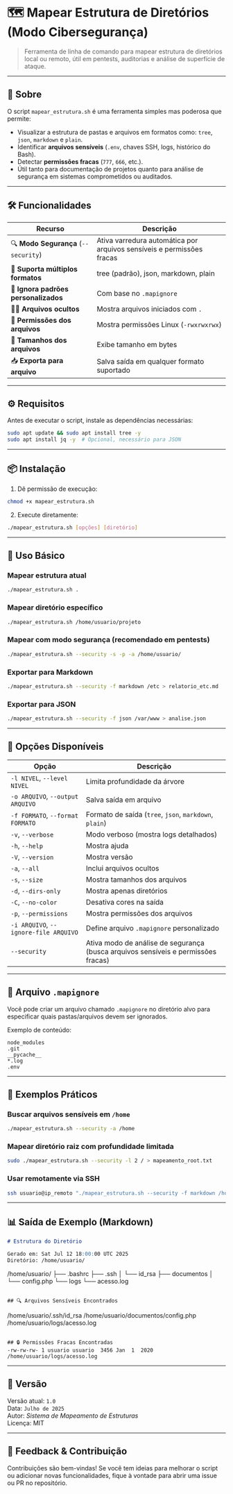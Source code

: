 
# 🗺️ Mapear Estrutura de Diretórios (Modo Cibersegurança)

> Ferramenta de linha de comando para mapear estrutura de diretórios local ou remoto, útil em pentests, auditorias e análise de superfície de ataque.

---

## 📌 Sobre

O script `mapear_estrutura.sh` é uma ferramenta simples mas poderosa que permite:

- Visualizar a estrutura de pastas e arquivos em formatos como: `tree`, `json`, `markdown` e `plain`.
- Identificar **arquivos sensíveis** (`.env`, chaves SSH, logs, histórico do Bash).
- Detectar **permissões fracas** (`777`, `666`, etc.).
- Útil tanto para documentação de projetos quanto para análise de segurança em sistemas comprometidos ou auditados.

---

## 🛠️ Funcionalidades

| Recurso | Descrição |
|--------|-----------|
| 🔍 **Modo Segurança** (`--security`) | Ativa varredura automática por arquivos sensíveis e permissões fracas |
| 📁 **Suporta múltiplos formatos** | tree (padrão), json, markdown, plain |
| 🧠 **Ignora padrões personalizados** | Com base no `.mapignore` |
| 🕵️‍♂️ **Arquivos ocultos** | Mostra arquivos iniciados com `.` |
| 🔐 **Permissões dos arquivos** | Mostra permissões Linux (`-rwxrwxrwx`) |
| 📏 **Tamanhos dos arquivos** | Exibe tamanho em bytes |
| 📥 **Exporta para arquivo** | Salva saída em qualquer formato suportado |

---

## ⚙️ Requisitos

Antes de executar o script, instale as dependências necessárias:

```bash
sudo apt update && sudo apt install tree -y
sudo apt install jq -y  # Opcional, necessário para JSON
```

---

## 📦 Instalação

1. Dê permissão de execução:

```bash
chmod +x mapear_estrutura.sh
```

2. Execute diretamente:

```bash
./mapear_estrutura.sh [opções] [diretório]
```

---

## 🧪 Uso Básico

### Mapear estrutura atual

```bash
./mapear_estrutura.sh .
```

### Mapear diretório específico

```bash
./mapear_estrutura.sh /home/usuario/projeto
```

### Mapear com modo segurança (recomendado em pentests)

```bash
./mapear_estrutura.sh --security -s -p -a /home/usuario/
```

### Exportar para Markdown

```bash
./mapear_estrutura.sh --security -f markdown /etc > relatorio_etc.md
```

### Exportar para JSON

```bash
./mapear_estrutura.sh --security -f json /var/www > analise.json
```

---

## 🧭 Opções Disponíveis

| Opção | Descrição |
|-------|-----------|
| `-l NIVEL`, `--level NIVEL` | Limita profundidade da árvore |
| `-o ARQUIVO`, `--output ARQUIVO` | Salva saída em arquivo |
| `-f FORMATO`, `--format FORMATO` | Formato de saída (`tree`, `json`, `markdown`, `plain`) |
| `-v`, `--verbose` | Modo verboso (mostra logs detalhados) |
| `-h`, `--help` | Mostra ajuda |
| `-V`, `--version` | Mostra versão |
| `-a`, `--all` | Inclui arquivos ocultos |
| `-s`, `--size` | Mostra tamanhos dos arquivos |
| `-d`, `--dirs-only` | Mostra apenas diretórios |
| `-C`, `--no-color` | Desativa cores na saída |
| `-p`, `--permissions` | Mostra permissões dos arquivos |
| `-i ARQUIVO`, `--ignore-file ARQUIVO` | Define arquivo `.mapignore` personalizado |
| `--security` | Ativa modo de análise de segurança (busca arquivos sensíveis e permissões fracas) |

---

## 📁 Arquivo `.mapignore`

Você pode criar um arquivo chamado `.mapignore` no diretório alvo para especificar quais pastas/arquivos devem ser ignorados.

Exemplo de conteúdo:

```
node_modules
.git
__pycache__
*.log
.env
```

---

## 🧠 Exemplos Práticos

### Buscar arquivos sensíveis em `/home`

```bash
./mapear_estrutura.sh --security -a /home
```

### Mapear diretório raiz com profundidade limitada

```bash
sudo ./mapear_estrutura.sh --security -l 2 / > mapeamento_root.txt
```

### Usar remotamente via SSH

```bash
ssh usuario@ip_remoto "./mapear_estrutura.sh --security -f markdown /home/usuario/" > relatorio_remoto.md
```

---

## 📊 Saída de Exemplo (Markdown)

```markdown
# Estrutura do Diretório

Gerado em: Sat Jul 12 18:00:00 UTC 2025  
Diretório: /home/usuario/

```
/home/usuario/
├── .bashrc
├── .ssh
│   └── id_rsa
├── documentos
│   └── config.php
└── logs
    └── acesso.log
```

## 🔍 Arquivos Sensíveis Encontrados
```
/home/usuario/.ssh/id_rsa
/home/usuario/documentos/config.php
/home/usuario/logs/acesso.log
```

## 🔒 Permissões Fracas Encontradas
-rw-rw-rw- 1 usuario usuario  3456 Jan  1  2020 /home/usuario/logs/acesso.log
```

---

## 📝 Versão

Versão atual: `1.0`  
Data: `Julho de 2025`  
Autor: *Sistema de Mapeamento de Estruturas*  
Licença: MIT

---

## 💬 Feedback & Contribuição

Contribuições são bem-vindas! Se você tem ideias para melhorar o script ou adicionar novas funcionalidades, fique à vontade para abrir uma issue ou PR no repositório.

